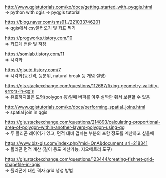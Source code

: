 http://www.qgistutorials.com/ko/docs/getting_started_with_pyqgis.html  
=> python with qgis => pyqgis tutorial  

https://blog.naver.com/sms91_/221033746201  
=> qgis에서 csv불러오기 및 좌표 찍기  
  
https://progworks.tistory.com/10  
=> 좌표계 변환 및 저장  
  
https://somlab.tistory.com/11  
=> 시각화  
  
https://gisutd.tistory.com/7  
=> 시각화(등간격, 등분위, natural break 등 개념 설명)  
  
https://gis.stackexchange.com/questions/112687/fixing-geometry-validity-errors-in-qgis  
=> 유효하지않은 도형(polygon 등)일때 버퍼를 아주 살짝만 줘서 보완할 수 있음  

http://www.qgistutorials.com/ko/docs/performing_spatial_joins.html  
=> spatial join in qgis  

https://gis.stackexchange.com/questions/214893/calculating-proportional-area-of-polygon-within-another-layers-polygon-using-qg  
=> 두 폴리곤 레이어가 있고, 면적 대비 겹치는 부분의 포함 정도를 계산하고 싶을때  

https://www.biz-gis.com/index.php?mid=QnA&document_srl=218341  
=> 폴리곤 면적 계산 (길이 등도 계산가능, 지오메트리 도구)  
  
https://gis.stackexchange.com/questions/123444/creating-fishnet-grid-shapefile-in-qgis  
=> 폴리곤에 대한 격자 grid 생성 방법  
